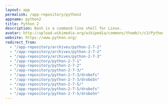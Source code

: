 ```yaml
---
layout: app
permalink: /app-repository/python2
appname: python2
title: Python 2
description: Bash is a command-line shell for Linux.
avatar: http://upload.wikimedia.org/wikipedia/commons/thumb/c/c3/Python-logo-notext.svg/110px-Python-logo-notext.svg.png
website: https://www.python.org/
redirect_from:
  - "/app-repository/archives/python-2-7-1"
  - "/app-repository/archives/python-2-7-2"
  - "/app-repository/archives/python-2-7-3"
  - "/app-repository/python-2-7-1"
  - "/app-repository/python-2-7-2"
  - "/app-repository/python-2-7-3/"
  - "/app-repository/python-2-7-3/drobofs"
  - "/app-repository/python-2-7-3/drobo5n"
  - "/app-repository/python-2-7-5/"
  - "/app-repository/python-2-7-5/drobofs"
  - "/app-repository/python-2-7-5/drobo5n"
---
```



